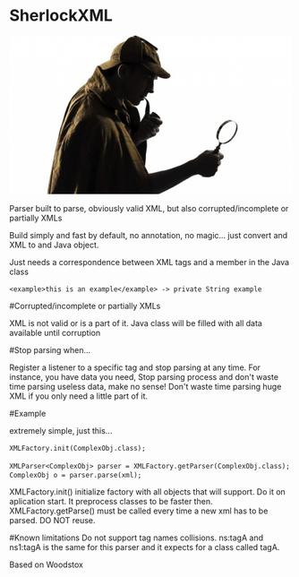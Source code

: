 # SherlockXML

![Sherlock holmes](sherlockholmes.jpg "Sherlock Holmes")


Parser built to parse, obviously valid XML, but also corrupted/incomplete or partially XMLs

Build simply and fast by default, no annotation, no magic... just convert and XML to and Java object.

Just needs a correspondence between XML tags and a member in the Java class

```
<example>this is an example</example> -> private String example
```

#Corrupted/incomplete or partially XMLs

XML is not valid or is a part of it. Java class will be filled with all data available until corruption

#Stop parsing when...

Register a listener to a specific tag and stop parsing at any time. 
For instance, you have data you need, Stop parsing process and don't waste time parsing useless data, make no sense!
Don't waste time parsing huge XML if you only need a little part of it.

#Example

extremely simple, just this...
```
XMLFactory.init(ComplexObj.class);

XMLParser<ComplexObj> parser = XMLFactory.getParser(ComplexObj.class);
ComplexObj o = parser.parse(xml);
```

XMLFactory.init() initialize factory with all objects that will support. Do it on aplication start. It preprocess classes to be faster then.
XMLFactory.getParse() must be called every time a new xml has to be parsed. DO NOT reuse.

#Known limitations
Do not support tag names collisions. ns:tagA and ns1:tagA is the same for this parser and it expects for a class called tagA.


Based on Woodstox